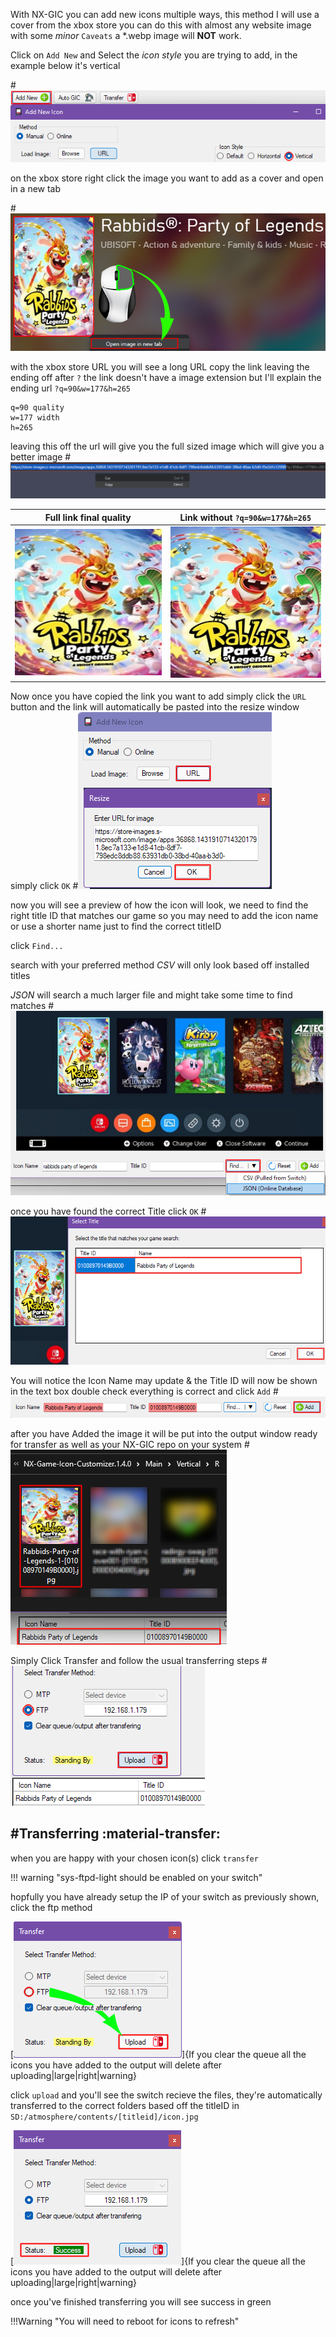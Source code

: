 With NX-GIC you can add new icons multiple ways, this method I will use a cover from the xbox store
you can do this with almost any website image with some *minor* `Caveats` a *.webp image will __NOT__ work.

Click on `Add New` and Select the *icon style* you are trying to add, in the example below it's vertical

#![add-new](<img/add-new1.png>)

on the xbox store right click the image you want to add as a cover and open in a new tab

#![add-new](<img/add-new2.png>)

with the xbox store URL you will see a long URL copy the link leaving the ending off after `?`
the link doesn't have a image extension but I'll explain the ending url `?q=90&w=177&h=265`
```
q=90 quality
w=177 width
h=265
```
leaving this off the url will give you the full sized image which will give you a better image
#![add-new](<img/add-new3.png>)

| Full link final quality | Link without `?q=90&w=177&h=265` |
|-------------------------|----------------------------------|
| ![add-new](<img/addexlq.jpg>) | ![add-new](<img/addexfull.jpg>) |

Now once you have copied the link you want to add simply click the `URL` button
and the link will automatically be pasted into the resize window simply click `OK`
#![add-new](<img/add-new4.png>)

now you will see a preview of how the icon will look, we need to find the right title ID that matches our game
so you may need to add the icon name or use a shorter name just to find the correct titleID

click `Find...`

search with your preferred method *CSV* will only look based off installed titles

*JSON* will search a much larger file and might take some time to find matches
#![add-new](<img/add-new5.png>)

once you have found the correct Title click `OK`
#![add-new](<img/add-new6.png>)

You will notice the Icon Name may update & the Title ID will now be shown in the text box
double check everything is correct and click `Add`
#![add-new](<img/add-new7.png>)

after you have Added the image it will be put into the output window ready for transfer as well as your NX-GIC repo on your system
#![add-new](<img/add-new8.png>)

Simply Click Transfer and follow the usual transferring steps
#![add-new](<img/add-new9.png>)

#Transferring :material-transfer:
---

when you are happy with your chosen icon(s) click `transfer`


!!! warning "sys-ftpd-light should be enabled on your switch"

hopfully you have already setup the IP of your switch as previously shown, click the ftp method

[![nxgic](<img/nx-gic5.png>)]{If you clear the queue all the icons you have added to the output will delete after uploading|large|right|warning}

click ```upload``` and you'll see the switch recieve the files, they're automatically transferred to the correct folders based off the titleID
in `SD:/atmosphere/contents/[titleid]/icon.jpg`

[![nxgic](<img/nx-gic6.png>)]{If you clear the queue all the icons you have added to the output will delete after uploading|large|right|warning}


once you've finished transferring you will see success in green

!!!Warning "You will need to reboot for icons to refresh"




